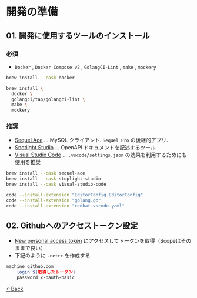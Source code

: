 # 開発の準備

## 01. 開発に使用するツールのインストール

### 必須

- `Docker` , `Docker Compose v2` , `GolangCI-Lint` , `make` , `mockery`

```bash
brew install --cask docker

brew install \
  docker \
  golangci/tap/golangci-lint \
  make \
  mockery
```

### 推奨

- [Sequel Ace](https://sequel-ace.com) ... MySQL クライアント. `Sequel Pro` の後継的アプリ.  
- [Spotlight Studio](https://stoplight.io/studio/) ... OpenAPI ドキュメントを記述するツール
- [Visual Studio Code](https://code.visualstudio.com/) ... `.vscode/settings.json` の効果を利用するためにも使用を推奨

```bash
brew install --cask sequel-ace
brew install --cask stoplight-studio
brew install --cask visual-studio-code

code --install-extension "EditorConfig.EditorConfig"
code --install-extension "golang.go"
code --install-extension "redhat.vscode-yaml"
```

## 02. Githubへのアクセストークン設定

- [New personal access token](https://github.com/settings/tokens/new?scopes=repo)
  にアクセスしてトークンを取得（Scopeはそのままで良い）
- 下記のように `.netrc` を作成する

```bash
machine github.com
    login ${取得したトークン}
    password x-oauth-basic
```

[←Back](../README.md)
